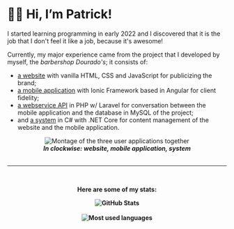 <h1> 👋🏾 Hi, I’m Patrick! </h1>

<p>I started learning programming in early 2022 and I discovered that it is the job that I don't feel it like a job, because it's awesome!</p>

<article>
  <section>
    <p>Currently, my major experience came from the project that I developed by myself, the <em>barbershop Dourado's</em>; it consists of:</p>
    <ul>
        <li><a href="https://pmattheew.github.io/site-bdourados">a website</a> with vanilla HTML, CSS and JavaScript for publicizing the brand;</li>
        <li><a href="https://app-barbearia-dourados.vercel.app/tabs/pg/login">a mobile application</a> with Ionic Framework based in Angular for client fidelity;</li>
        <li><a href="https://github.com/pmattheew/api-servicos-bdourados">a webservice API</a> in PHP w/ Laravel for conversation between the mobile application and the database in MySQL of the project;</li>
        <li>and <a href="https://github.com/pmattheew/sys-bdourados">a system</a> in C# with .NET Core for content management of the website and the mobile application.</li>
    </ul> 
  </section>
  <section align="center">
    <img 
     src="https://user-images.githubusercontent.com/99044724/194333689-81f408cc-afba-4f4e-be4d-05100031c7fa.png"
     alt="Montage of the three user applications together"
     title='Project "Barbearia Dourado&lsquo;s"'
    />
    <div align="center">
      <caption>
        <em><b>In clockwise: website, mobile application, system<b></em>
      </caption>
    </div>
  </section>
</article>

<br>
<hr>
<br>
    
<article>
  <p align="center"><stronger>Here are some of my stats:</stronger></p>
  <div align="center">
    <img
     align="top"
     src="https://github-readme-stats-ck48.vercel.app/api/?username=pmattheew&hide_border=true&hide=contribs,prs&count_private=true&show_icons=true&border_radius=20&bg_color=30,4F73AC,08004C&title_color=FFFFFF&icon_color=FFFFFF&text_color=FFFFFF&card_width=450px"
     alt="GitHub Stats"
    />
  </div>
  <br>
  <div align="center">
    <img
     src="https://github-readme-stats-ck48.vercel.app/api/top-langs/?username=pmattheew&hide_border=true&count_private=true&show_icons=true&border_radius=20&bg_color=30,4F73AC,08004C&title_color=FFFFFF&icon_color=FFFFFF&text_color=FFFFFF&card_width=400px&layout=compact"
     alt="Most used languages"
    />
  </div>
</article>
<!---
pMattheew/pMattheew is a ✨ special ✨ repository because its `README.md` (this file) appears on your GitHub profile.
You can click the Preview link to take a look at your changes.
--->
